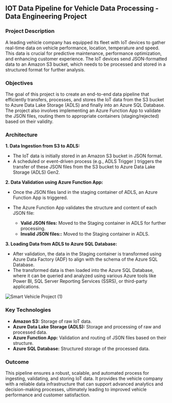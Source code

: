 ## **IOT Data Pipeline for Vehicle Data Processing - Data Engineering Project**

### Project Description

A leading vehicle company has equipped its fleet with IoT devices to gather real-time data on vehicle performance, location, temperature and speed. 
This data is crucial for predictive maintenance, performance optimization, and enhancing customer experience. 
The IoT devices send JSON-formatted data to an Amazon S3 bucket, which needs to be processed and stored in a structured format for further analysis.

### Objectives

The goal of this project is to create an end-to-end data pipeline that efficiently transfers, processes, and stores the IoT data from the S3 bucket to Azure Data Lake Storage (ADLS) and finally into an Azure SQL Database. 
The project also involves implementing an Azure Function App to validate the JSON files, routing them to appropriate containers (staging/rejected) based on their validity.

### Architecture 

**1. Data Ingestion from S3 to ADLS:**
   
   * The IoT data is initially stored in an Amazon S3 bucket in JSON format.
   * A scheduled or event-driven process (e.g., ADLS Trigger ) triggers the transfer of these JSON files from the S3 bucket to Azure Data Lake Storage (ADLS) Gen2.
     

**2. Data Validation using Azure Function App:**

   * Once the JSON files land in the staging container of ADLS, an Azure Function App is triggered.
   * The Azure Function App validates the structure and content of each JSON file:
     
        * **Valid JSON files:** Moved to the Staging container in ADLS for further processing.
        * **Invalid JSON files::** Moved to the Staging container in ADLS.
          
    
   **3. Loading Data from ADLS to Azure SQL Database:**

   * After validation, the data in the Staging container is transformed using Azure Data Factory (ADF) to align with the schema of the Azure SQL Database.
   * The transformed data is then loaded into the Azure SQL Database, where it can be queried and analyzed using various Azure tools like Power BI, SQL Server Reporting Services (SSRS), or third-party applications.


![Smart Vehicle Project (1)](https://github.com/user-attachments/assets/b1ab03de-774d-4620-bf64-41a6ab562caa)



### Key Technologies
   * **Amazon S3:** Storage of raw IoT data.
   * **Azure Data Lake Storage (ADLS):** Storage and processing of raw and processed data.
   * **Azure Function App:** Validation and routing of JSON files based on their structure.
   * **Azure SQL Database:** Structured storage of the processed data.


### Outcome

This pipeline ensures a robust, scalable, and automated process for ingesting, validating, and storing IoT data. 
It provides the vehicle company with a reliable data infrastructure that can support advanced analytics and decision-making processes, ultimately leading to improved vehicle performance and customer satisfaction.


